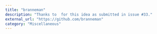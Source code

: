 ```yaml
---
title: "branneman"
description: "Thanks to  for this idea as submitted in issue #33."
external_url: "https://github.com/branneman"
category: "Miscellaneous"
---
```

